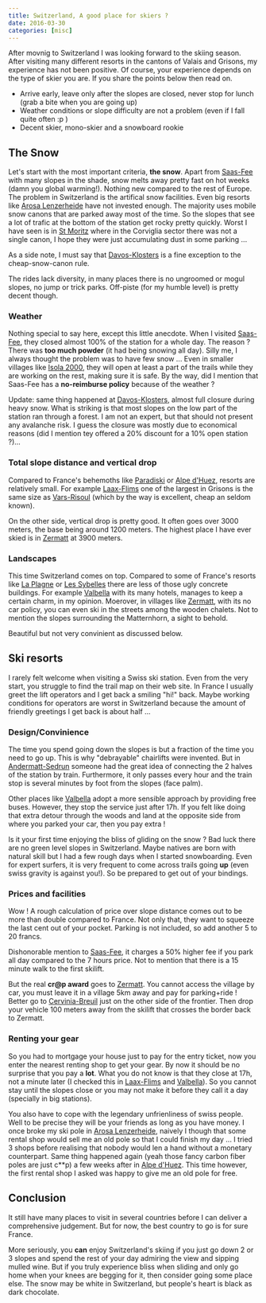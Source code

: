 ```yaml
---
title: Switzerland, A good place for skiers ?
date: 2016-03-30
categories: [misc]
---
```


After movnig to Switzerland I was looking forward to the skiing season. 
After visiting many different resorts in the cantons of Valais and Grisons, my experience has not been positive.
Of course, your experience depends on the type of skier you are. If you share the points below then read on.

* Arrive early, leave only after the slopes are closed, never stop for lunch (grab a bite when you are going up)
* Weather conditions or slope difficulty are not a problem (even if I fall quite often :p )
* Decent skier, mono-skier and a snowboard rookie

## The Snow

Let's start with the most important criteria, **the snow**.
Apart from [Saas-Fee][1] with many slopes in the shade, snow melts away pretty fast on hot weeks (damn you global warming!). Nothing new compared to the rest of Europe.
The problem in Switzerland is the artifical snow facilities. Even big resorts like [Arosa Lenzerheide][2] have not invested enough.
The majority uses mobile snow canons that are parked away most of the time. So the slopes that see a lot of trafic at the bottom
of the station get rocky pretty quickly. Worst I have seen is in [St Moritz][14] where in the Corviglia sector there was not a single canon,
I hope they were just accumulating dust in some parking ...

As a side note, I must say that [Davos-Klosters][13] is a fine exception to the cheap-snow-canon rule.

The rides lack diversity, in many places there is no ungroomed or mogul slopes, no jump or trick parks. 
Off-piste (for my humble level) is pretty decent though.

### Weather

Nothing special to say here, except this little anecdote.
When I visited [Saas-Fee][1], they closed almost 100% of the station for a whole day. The reason ? There was **too much powder** (it had being snowing all day).
Silly me, I always thought the problem was to have few snow ...
Even in smaller villages like [Isola 2000][12], they will open at least a part of the trails while they are working on the rest, making sure it is safe.
By the way, did I mention that Saas-Fee has a **no-reimburse policy** because of the weather ?

Update: same thing happened at [Davos-Klosters][13], almost full closure during heavy snow. What is striking is that most slopes on the low part of the station
ran through a forest. I am not an expert, but that should not present any avalanche risk.
I guess the closure was mostly due to economical reasons (did I mention tey offered a 20% discount for a 10% open station ?)...

### Total slope distance and vertical drop

Compared to France's behemoths like [Paradiski][6] or [Alpe d'Huez][7], resorts are relatively small. 
For example [Laax-Flims][10] one of the largest in Grisons is the same size as [Vars-Risoul][11] (which by the way is excellent, cheap an seldom known).

On the other side, vertical drop is pretty good. It often goes over 3000 meters, the base being around 1200 meters. 
The highest place I have ever skied is in [Zermatt][5] at 3900 meters.

### Landscapes

This time Switzerland comes on top. 
Compared to some of France's resorts like [La Plagne][3] or [Les Sybelles][4] there are less of those ugly concrete buildings.
For example [Valbella][2] with its many hotels, manages to keep a certain charm, in my opinion.
Moerover, in villages like [Zermatt][5], with its no car policy, you can even ski in the streets among the wooden chalets.
Not to mention the slopes surrounding the Matternhorn, a sight to behold.

Beautiful but not very convinient as discussed below.

## Ski resorts

I rarely felt welcome when visiting a Swiss ski station.
Even from the very start, you struggle to find the trail map on their web site.
In France I usually greet the lift operators and I get back a smiling "hi!" back.
Maybe working conditions for operators are worst in Switzerland because the amount of friendly greetings I get back is about half ...

### Design/Convinience

The time you spend going down the slopes is but a fraction of the time you need to go up. This is why "debrayable" chairlifts were invented.
But in [Andermatt-Sedrun][9] someone had the great idea of connecting the 2 halves of the station by train. 
Furthermore, it only passes every hour and the train stop is several minutes by foot from the slopes (face palm).

Other places like [Valbella][2] adopt a more sensible approach by providing free buses. However, they stop the service just after 17h. 
If you felt like doing that extra detour through the woods and land at the opposite side from where you parked your car, then you pay extra !

Is it your first time enjoying the bliss of gliding on the snow ? 
Bad luck there are no green level slopes in Switzerland. Maybe natives are born with natural skill but I had a few rough days when I started snowboarding. 
Even for expert surfers, it is very frequent to come across trails going **up** (even swiss gravity is against you!). So be prepared to get out of your bindings.

### Prices and facilities

Wow ! A rough calculation of price over slope distance comes out to be more than double compared to France.
Not only that, they want to squeeze the last cent out of your pocket. Parking is not included, so add another 5 to 20 francs.

Dishonorable mention to [Saas-Fee][1], it charges a 50% higher fee if you park all day compared to the 7 hours price. Not to mention that there is a 15 minute walk to the first skilift.

But the real **cr@p award** goes to [Zermatt][5]. You cannot access the village by car, you must leave it in a village 5km away and pay for parking+ride !
Better go to [Cervinia-Breuil][8] just on the other side of the frontier. Then drop your vehicle 100 meters away from the skilift that crosses the border back to Zermatt.

### Renting your gear

So you had to mortgage your house just to pay for the entry ticket, now you enter the nearest renting shop to get your gear.
By now it should be no surprise that you pay a **lot**. What you do not know is that they close at 17h, not a minute later (I checked this in [Laax-Flims][10] and [Valbella][2]). 
So you cannot stay until the slopes close or you may not make it before they call it a day (specially in big stations).

You also have to cope with the legendary unfrienliness of swiss people. Well to be precise they will be your friends as long as you have money.
I once broke my ski pole in [Arosa Lenzerheide][2], naively I though that some rental shop would sell me an old pole so that I could finish my day ...
I tried 3 shops before realising that nobody would len a hand without a monetary counterpart. Same thing happened again (yeah those fancy carbon fiber poles
are just c\*\*p) a few weeks after in [Alpe d'Huez][7]. This time however, the first rental shop I asked was happy to give me an old pole for free.

## Conclusion

It still have many places to visit in several countries before I can deliver a comprehensive judgement. But for now, the best country to go is for sure France.

More seriously, you **can** enjoy Switzerland's skiing if you just go down 2 or 3 slopes and spend the rest of your day admiring the view and sipping mulled wine.
But if you truly experience bliss when sliding and only go home when your knees are begging for it, then consider going some place else.
The snow may be white in Switzerland, but people's heart is black as dark chocolate.

[1]: sismedia.mit.ch/saastal/sismap/3/html/winter/de/index.html?showaccordion=2
[2]: http://www.infosnow.ch/~apgmontagne/?lang=de&id=67&tab=map-wi
[3]: http://www.la-plagne.com/images/ski/plandespistes.pdf
[4]: http://live.skiplan.com/moduleweb/2.0/sybelles.php#
[5]: http://www.matterhornparadise.ch/en/summer/panoramalive?affiliate=1
[6]: http://www.lesarcs.com/domaine-skiable.html
[7]: http://live.skiplan.com/moduleweb/2.0/alpedhuez.php#
[8]: http://www.breuil-cervinia.it/documents/Download_the_map_in_PDF?ixDownload=true
[9]: http://www.skiarena.ch/en/skiing/webcams.html
[10]: http://live.laax.com/?page=slopes
[11]: http://www.risoul.com/plan-des-pistes-hiver.html
[12]: http://winter.isola2000.com/ski-area
[13]: http://www.davos.ch/en/winter/mountains/
[14]: https://www.stmoritz.ch/en/st-moritz/berichte/pisten-loipen/

